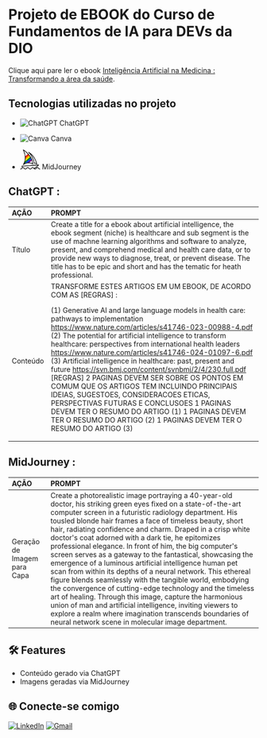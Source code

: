 <h1>
    <span> Projeto de EBOOK do Curso de Fundamentos de IA para DEVs da DIO</span>
</h1>

Clique aqui pare ler o ebook [Inteligência Artificial na Medicina : Transformando a área da saúde](https://www.dio.me/).

## Tecnologias utilizadas no projeto
- <img src="https://github.com/simple-icons/simple-icons/blob/develop/icons/openai.svg" alt="ChatGPT" width="40" height="40"/> ChatGPT

- <img src="https://github.com/simple-icons/simple-icons/blob/develop/icons/canva.svg" alt="Canva" width="40" height="40"/> Canva
  
- <img src="https://raw.githubusercontent.com/lucianeb/ebook_dio/main/midjourney.svg" alt="MidJourney" width="40" height="40"/> MidJourney

## ChatGPT :
<table>
  <thead>
    <tr align="left">
      <th>AÇÃO</th>
      <th>PROMPT</th>
    </tr>
  </thead>
  <tbody align="left">
    <tr>
      <td>Título</td>
      <td>Create a title for a ebook about artificial intelligence, the ebook segment (niche) is healthcare and sub segment is  the use of machne learning algorithms and software to analyze, present, and comprehend medical and health care data, or to provide new ways to diagnose, treat, or prevent disease. The title has to be epic and short and has the tematic for heath professional.</td>
    </tr>
    <tr>
      <td>Conteúdo</td>
      <td>TRANSFORME ESTES ARTIGOS EM UM EBOOK, DE ACORDO COM AS [REGRAS] :
          
(1) Generative AI and large language models in health care: pathways to implementation https://www.nature.com/articles/s41746-023-00988-4.pdf                                   
(2) The potential for artificial intelligence to transform healthcare: perspectives from international health leaders https://www.nature.com/articles/s41746-024-01097-6.pdf
(3) Artificial intelligence in healthcare: past, present and future  https://svn.bmj.com/content/svnbmj/2/4/230.full.pdf                                      
[REGRAS] 
2 PAGINAS DEVEM SER SOBRE OS PONTOS EM COMUM QUE OS ARTIGOS TEM INCLUINDO PRINCIPAIS IDEIAS, SUGESTOES, CONSIDERACOES ETICAS, PERSPECTIVAS FUTURAS E CONCLUSOES
1 PAGINAS DEVEM TER O RESUMO DO ARTIGO (1)
1 PAGINAS DEVEM TER O RESUMO DO ARTIGO (2)
1 PAGINAS DEVEM TER O RESUMO DO ARTIGO (3)
</td>
        </tbody>
</table>

## MidJourney :
<table>
  <thead>
    <tr align="left">
      <th>AÇÃO</th>
      <th>PROMPT</th>
    </tr>
  </thead>
  <tbody align="left">
    <tr>
      <td>Geração de Imagem para Capa</td>
      <td>Create a photorealistic image portraying a 40-year-old doctor, his striking green eyes fixed on a state-of-the-art computer screen in a futuristic radiology department. His tousled blonde hair frames a face of timeless beauty, short hair, radiating confidence and charm. Draped in a crisp white doctor's coat adorned with a dark tie, he epitomizes professional elegance. In front of  him, the big computer's screen serves as a gateway to the fantastical, showcasing the emergence of a luminous artificial intelligence human pet scan from within its depths of a neural network. This ethereal figure blends seamlessly with the tangible world, embodying the convergence of cutting-edge technology and the timeless art of healing. Through this image, capture the harmonious union of man and artificial intelligence, inviting viewers to explore a realm where imagination transcends boundaries of neural network scene in molecular image department.</td>
    </tr>
</table>

## 🛠 Features
- Conteúdo gerado via ChatGPT
- Imagens geradas via MidJourney

## 🌐 Conecte-se comigo

[![LinkedIn](https://img.shields.io/badge/linkedin-%230077B5.svg?style=for-the-badge&logo=linkedin&logoColor=white)](https://www.linkedin.com/in/luciane-boanova-534b7728/) [![Gmail](https://img.shields.io/badge/Gmail-333333?style=for-the-badge&logo=gmail&logoColor=red)](mailto:lurutilae@gmail.com)


